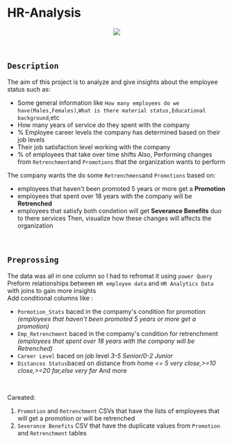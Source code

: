 # HR-Analysis
<p align="center">
  <img src="https://netchex.com/wp-content/uploads/2022/12/HR-Analytics-768x512.png" />
  </p>
</br>

## `Description`

The aim of this project is to analyze and give insights about the employee status such as:
- Some general information like `How many employees do we have(Males,Females)`,`What is there material status,Educational background`,etc
- How many years of service do they spent with the company
- % Employee career levels the company has determined based on their job levels
- Their job satisfaction level working with the company
- % of employees that take over time shifts
Also, Performing changes from `Retrenchment`and `Promotions` that the organization wants to perform 


The company wants the do some `Retrenchmens`and `Promotions` based on:
</br>
- employees that haven't been promoted 5 years or more get a **Promotion**
- employees that spent over 18 years with the company will be **Retrenched** 
- employees that satisfy both condetion will get **Severance Benefits** duo to there services 
Then, visualize how these changes will affects the organization 
<br>

## `Preprossing`
The data was all in one column so I had to refromat it using `power Query`
<br>
Preform relationships between `HR employee data` and `HR Analytics Data` with joins to gain more insights
<br> 
Add conditional columns like :
- `Pormotion_Stats` baced in the compamy's condition for promotion *(employees that haven't been promoted 5 years or more get a promotion)*
- `Emp_Retrenchment` baced in the compamy's condition for retrenchment *(employees that spent over 18 years with the company will be Retrenched)*
- `Career Level` baced on job level *3-5 Senior/0-2 Junior*
- `Distances Status`baced on distance from home  *<= 5 very close,>=10 close,>=20 far,else very far*
And more

<br>

Careated:
1. `Promotion` and `Retrenchment` CSVs that have the lists of employees that will get a promotion or will be retrenched
2. `Severance Benefits` CSV that have the duplicate values from `Promotion` and `Retrenchment` tables
